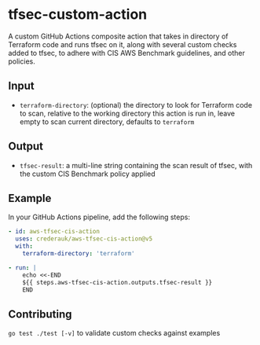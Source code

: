# tfsec-custom-action

A custom GitHub Actions composite action that takes in directory of Terraform code and runs tfsec on it, along with several custom checks added to tfsec, to adhere with CIS AWS Benchmark guidelines, and other policies.

## Input
- `terraform-directory`: (optional) the directory to look for Terraform code to scan, relative to the working directory this action is run in, leave empty to scan current directory, defaults to `terraform`

## Output
- `tfsec-result`: a multi-line string containing the scan result of tfsec, with the custom CIS Benchmark policy applied

## Example
In your GitHub Actions pipeline, add the following steps:
```yaml
- id: aws-tfsec-cis-action
  uses: crederauk/aws-tfsec-cis-action@v5
  with:
    terraform-directory: 'terraform'

- run: |
    echo <<-END
    ${{ steps.aws-tfsec-cis-action.outputs.tfsec-result }}
    END
```

## Contributing

`go test ./test [-v]` to validate custom checks against examples